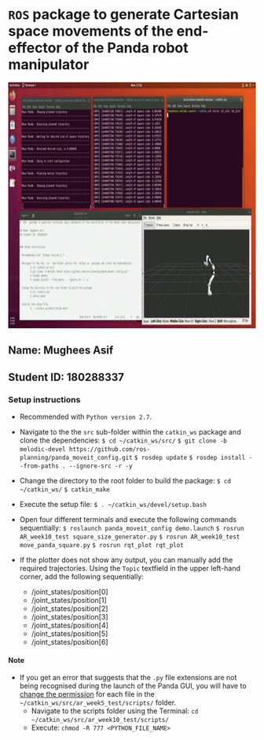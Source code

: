 # `ROS` package to generate Cartesian space movements of the end-effector of the Panda robot manipulator

<p align="center">
    <img height=500 src="https://github.com/mughees-asif/postgraduate-artificial-intelligence/blob/master/Semester%20B/Advanced%20Robotics/projects/project2/assets/demo.gif">
</p>

## Name: Mughees Asif
## Student ID: 180288337


### Setup instructions

- Recommended with `Python version 2.7`.

- Navigate to the the `src` sub-folder within the `catkin_ws` package and clone the dependencies:
	`$ cd ~/catkin_ws/src/`
	`$ git clone -b melodic-devel https://github.com/ros-planning/panda_moveit_config.git`
	`$ rosdep update`
	`$ rosdep install --from-paths . --ignore-src -r -y`

- Change the directory to the root folder to build the package:
	`$ cd ~/catkin_ws/`
	`$ catkin_make`

- Execute the setup file:
	`$ . ~/catkin_ws/devel/setup.bash`

- Open four different terminals and execute the following commands sequentially:
	`$ roslaunch panda_moveit_config demo.launch`
	`$ rosrun AR_week10_test square_size_generator.py`
	`$ rosrun AR_week10_test move_panda_square.py`
	`$ rosrun rqt_plot rqt_plot`

- If the plotter does not show any output, you can manually add the required trajectories. Using the `Topic` textfield in the upper left-hand corner, add the following sequentially:
	- /joint_states/position[0]
	- /joint_states/position[1]
	- /joint_states/position[2]
	- /joint_states/position[3]
	- /joint_states/position[4]
	- /joint_states/position[5]
	- /joint_states/position[6]

#### Note

- If you get an error that suggests that the `.py` file extensions are not being recognised during the launch of the Panda GUI, you will have to [change the permission](https://askubuntu.com/questions/443789/what-does-chmod-x-filename-do-and-how-do-i-use-it) for each file in the `~/catkin_ws/src/ar_week5_test/scripts/` folder.
	- Navigate to the scripts folder using the Terminal:
		`cd ~/catkin_ws/src/ar_week10_test/scripts/`
	- Execute:
		`chmod -R 777 <PYTHON_FILE_NAME>`
